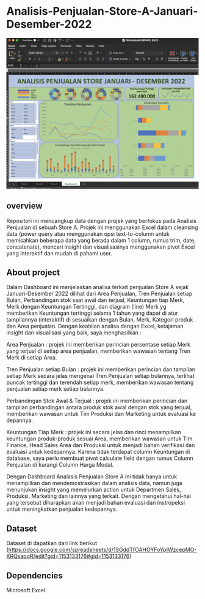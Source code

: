 # Analisis-Penjualan-Store-A-Januari-Desember-2022
![Dashboard Penjualan Store A 2022](https://github.com/saquinanoor/Analisis-Penjualan-Store-A-Januari-Desember-2022/blob/main/Dashboard%20Penjualan%20Store%20A%202022)


## overview
Repositori ini mencangkup data dengan projek yang berfokus pada Analisis Penjualan di sebuah Store A. Projek ini menggunakan Excel dalam cleansing data (power query atau menggunakan opsi text-to-column untuk memisahkan beberapa data yang berada dalam 1 column, rumus trim, date, concatenate), mencari insight dan visualisasinya menggunakan pivot Excel yang interaktif dan mudah di pahami user.

## About project
Dalam Dashboard ini menjelaskan analisa terkait penjualan Store A sejak Januari-Desember 2022 dilihat dari Area Penjualan, Tren Penjualan setiap Bulan, Perbandingan stok saat awal dan terjual, Keuntungan tiap Merk, Merk dengan Keuntungan Tertinggi, dan diagram (line) Merk yg memberikan Keuntungan tertinggi selama 1 tahun yang dapat di atur tampilannya (interaktif) di sesuaikan dengan Bulan, Merk, Kategori produk dan Area penjualan. Dengan keahlian analisa dengan Excel, ketajaman insight dan visualisasi yang baik, saya menghasilkan :

Area Penjualan : projek ini memberikan perincian persentase setiap Merk yang terjual di setiap area penjualan, memberikan wawasan tentang Tren Merk di setiap Area.

Tren Penjualan setiap Bulan : projek ini memberikan perincian dan tampilan setiap Merk secara jelas mengenai Tren Penjualan setiap bulannya, terlihat puncak tertinggi dan terendah setiap merk, memberikan wawasan tentang penjualan setiap merk setiap bulannya.

Perbandingan Stok Awal & Terjual : projek ini memberikan perincian dan tampilan perbandingan antara produk stok awal dengan stok yang terjual, memberikan wawasan untuk Tim Produksi dan Marketing untuk evaluasi ke depannya.

Keuntungan Tiap Merk : projek ini secara jelas dan rinci menampilkan keuntungan produk-produk sesuai Area, memberikan wawasan untuk Tim Finance, Head Sales Area dan Produksi untuk menjadi bahan verifikasi dan evaluasi untuk kedepannya.
Karena tidak terdapat column Keuntungan di database, saya perlu membuat pivot calculate field dengan rumus Column Penjualan di kurangi Column Harga Modal.

Dengan Dashboard Analasis Penjualan Store A ini tidak hanya untuk menampilkan dan mendemostrasikan dalam analisis data, namun juga menunjukan insight yang memelurkan action untuk Departmen Sales, Produksi, Marketing dan lainnya yang terkait. Dengan mengetahui hal-hal yang tersebut diharapkan akan menjadi bahan evaluasi dan instropeksi untuk meningkatkan penjualan kedepannya. 



## Dataset
Dataset di dapatkan dari link berikut (https://docs.google.com/spreadsheets/d/1SGddTfOAHOYFoYpIWzcepMO-KRQsapqR/edit?gid=1153133176#gid=1153133176)

## Dependencies
Microsoft Excel
